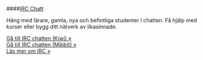 ####[IRC Chatt](http://www.student.bth.se/kiwi)

Häng med lärare, gamla, nya och befintliga studenter i chatten. Få hjälp med kurser eller bygg ditt nätverk av likasinnade.

[Gå till IRC chatten (Kiwi) »](http://www.student.bth.se/kiwi)  
[Gå till IRC chatten (Mibbit) »](http://widget01.mibbit.com/?settings=2e1899e70a9a033212075b3cfa4e54aa&server=irc.bsnet.se&channel=%23db-o-webb&charset=UTF-8&nick=dbwebb_%3F%3F&customloading=Laddar%20webbchatt%20f%C3%B6r%20dbwebb.se...&customprompt=Chatta%20p%C3%A5%20dbwebb.se.&nickprompt=V%C3%A4lj%20ditt%20nick.)  
[Läs mer om IRC »](irc)  
